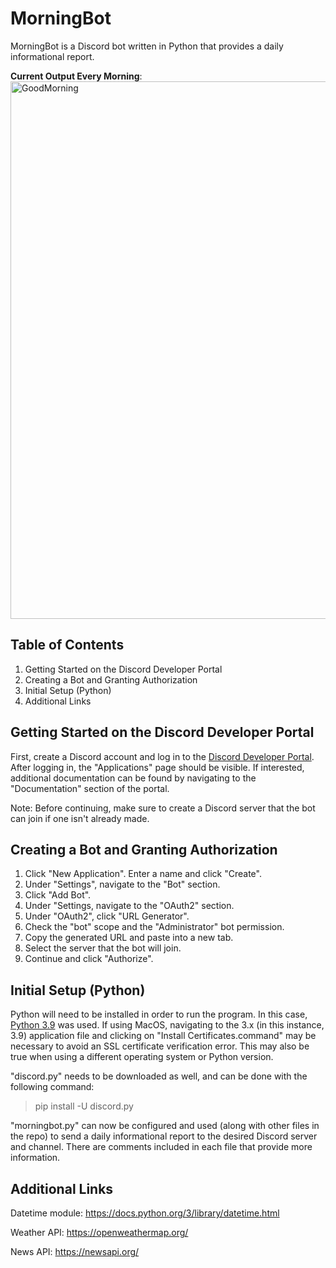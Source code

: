 # MorningBot
MorningBot is a Discord bot written in Python that provides a daily informational report.

**Current Output Every Morning**:
<img width="860" alt="GoodMorning" src="https://user-images.githubusercontent.com/93621884/151721860-3da410f9-6382-49a8-8833-30a6935c4264.png">

## Table of Contents
1. Getting Started on the Discord Developer Portal
2. Creating a Bot and Granting Authorization
3. Initial Setup (Python)
4. Additional Links

## Getting Started on the Discord Developer Portal
First, create a Discord account and log in to the [Discord Developer Portal](https://discord.com/developers/applications). After logging in, the "Applications" page should be visible. If interested, additional documentation can be found by navigating to the "Documentation" section of the portal.

Note: Before continuing, make sure to create a Discord server that the bot can join if one isn't already made.

## Creating a Bot and Granting Authorization
1. Click "New Application". Enter a name and click "Create".
2. Under "Settings", navigate to the "Bot" section.
3. Click "Add Bot".
4. Under "Settings, navigate to the "OAuth2" section.
5. Under "OAuth2", click "URL Generator".
6. Check the "bot" scope and the "Administrator" bot permission.
7. Copy the generated URL and paste into a new tab.
8. Select the server that the bot will join.
9. Continue and click "Authorize".

## Initial Setup (Python)
Python will need to be installed in order to run the program. In this case, [Python 3.9](https://www.python.org/downloads/release/python-396/) was used. If using MacOS, navigating to the 3.x (in this instance, 3.9) application file and clicking on "Install Certificates.command" may be necessary to avoid an SSL certificate verification error. This may also be true when using a different operating system or Python version.

"discord.py" needs to be downloaded as well, and can be done with the following command:

> pip install -U discord.py

"morningbot.py" can now be configured and used (along with other files in the repo) to send a daily informational report to the desired Discord server and channel.
There are comments included in each file that provide more information.

## Additional Links
Datetime module: https://docs.python.org/3/library/datetime.html

Weather API: https://openweathermap.org/

News API: https://newsapi.org/
